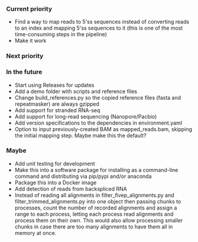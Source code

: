 ### Current priority
- Find a way to map reads to 5'ss sequences instead of converting reads to an index and mapping 5'ss sequences to it (this is one of the most time-consuming steps in the pipeline)
- Make it work

### Next priority


### In the future
- Start using Releases for updates
- Add a demo folder with scripts and reference files
- Change build_references.py so the copied reference files (fasta and repeatmasker) are always gzipped 
- Add support for stranded RNA-seq
- Add support for long-read sequencing (Nanopore/Pacbio)
- Add version specifications to the dependencies in environment.yaml
- Option to input previously-created BAM as mapped_reads.bam, skipping the initial mapping step. Maybe make this the default?

### Maybe
- Add unit testing for development
- Make this into a software package for installing as a command-line command and distributing via pip/pypi and/or anaconda
- Package this into a Docker image
- Add detection of reads from backspliced RNA
- Instead of reading all alignments in filter_fivep_alignments.py and filter_trimmed_alignments.py into one object then passing chunks to processes, count the number of recorded alignments and assign a range to each process, letting each process read alignments and process them on their own. This would also allow processing smaller chunks in case there are too many alignments to have them all in memory at once.

